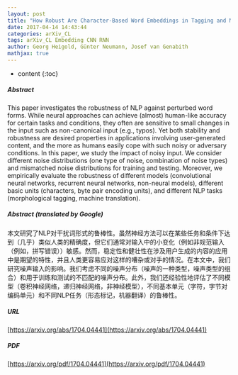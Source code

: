 ```yaml
---
layout: post
title: "How Robust Are Character-Based Word Embeddings in Tagging and MT Against Wrod Scramlbing or Randdm Nouse?"
date: 2017-04-14 14:43:44
categories: arXiv_CL
tags: arXiv_CL Embedding CNN RNN
author: Georg Heigold, Günter Neumann, Josef van Genabith
mathjax: true
---
```


* content
{:toc}

##### Abstract
This paper investigates the robustness of NLP against perturbed word forms. While neural approaches can achieve (almost) human-like accuracy for certain tasks and conditions, they often are sensitive to small changes in the input such as non-canonical input (e.g., typos). Yet both stability and robustness are desired properties in applications involving user-generated content, and the more as humans easily cope with such noisy or adversary conditions. In this paper, we study the impact of noisy input. We consider different noise distributions (one type of noise, combination of noise types) and mismatched noise distributions for training and testing. Moreover, we empirically evaluate the robustness of different models (convolutional neural networks, recurrent neural networks, non-neural models), different basic units (characters, byte pair encoding units), and different NLP tasks (morphological tagging, machine translation).

##### Abstract (translated by Google)
本文研究了NLP对干扰词形式的鲁棒性。虽然神经方法可以在某些任务和条件下达到（几乎）类似人类的精确度，但它们通常对输入中的小变化（例如非规范输入（例如，拼写错误））敏感。然而，稳定性和健壮性在涉及用户生成的内容的应用中是期望的特性，并且人类更容易应对这样的嘈杂或对手的情况。在本文中，我们研究噪声输入的影响。我们考虑不同的噪声分布（噪声的一种类型，噪声类型的组合）和用于训练和测试的不匹配的噪声分布。此外，我们还经验性地评估了不同模型（卷积神经网络，递归神经网络，非神经模型），不同基本单元（字符，字节对编码单元）和不同NLP任务（形态标记，机器翻译）的鲁棒性。

##### URL
[https://arxiv.org/abs/1704.04441](https://arxiv.org/abs/1704.04441)

##### PDF
[https://arxiv.org/pdf/1704.04441](https://arxiv.org/pdf/1704.04441)

